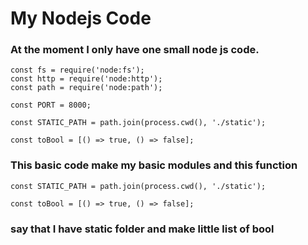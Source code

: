 # My Nodejs Code
### At the moment I only have one small node js code.
```
const fs = require('node:fs');
const http = require('node:http');
const path = require('node:path');

const PORT = 8000;

const STATIC_PATH = path.join(process.cwd(), './static');

const toBool = [() => true, () => false];

```

### This basic code make my basic modules and this function
```
const STATIC_PATH = path.join(process.cwd(), './static');

const toBool = [() => true, () => false];
```
### say that I have static folder and make little list of bool
